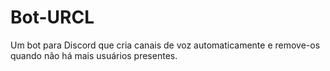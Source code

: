 # Bot-URCL

Um bot para Discord que cria canais de voz automaticamente e remove-os quando não há mais usuários presentes.

